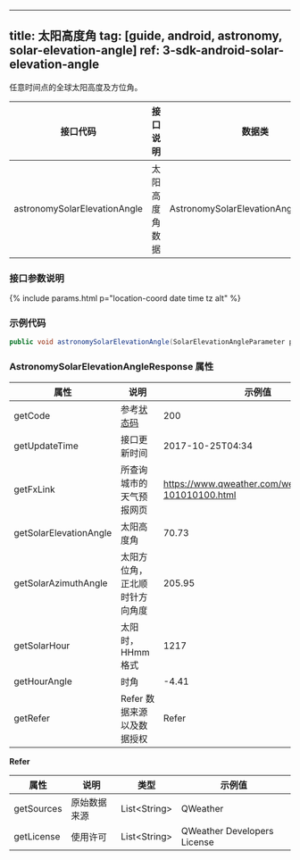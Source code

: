 <!--
 * @Date: 2025-03-06 10:02:06
 * @LastEditors: 韩笑白
 * @LastEditTime: 2025-03-13 17:49:44
 * @FilePath: /dev-site/docs/_zh/android-sdk/astronomy/android-solar-elevation-angle.md
-->
---
title: 太阳高度角
tag: [guide, android, astronomy, solar-elevation-angle]
ref: 3-sdk-android-solar-elevation-angle
---

任意时间点的全球太阳高度及方位角。

| 接口代码| 接口说明          | 数据类      |
| ------ | ---------- | ----------- |
| astronomySolarElevationAngle| 太阳高度角数据  | AstronomySolarElevationAngleResponse |

### 接口参数说明

{% include params.html p="location-coord date time tz alt" %}

### 示例代码

```java
public void astronomySolarElevationAngle(SolarElevationAngleParameter parameter, Callback<AstronomySolarElevationAngleResponse> callback);                              
```

### AstronomySolarElevationAngleResponse 属性

| 属性                 | 说明                       | 示例值                    |
| -------------------- | -------------------------- | ------------------------- |
| getCode              | 参考[状态码](/docs/resource/status-code/)                    | 200       |
| getUpdateTime | 接口更新时间             | 2017-10-25T04:34     |
| getFxLink     | 所查询城市的天气预报网页 | https://www.qweather.com/weather/beijing-101010100.html |
| getSolarElevationAngle       | 太阳高度角                   | 70.73  |
| getSolarAzimuthAngle       |  太阳方位角，正北顺时针方向角度   | 205.95      |
| getSolarHour | 太阳时，HHmm格式                 | 1217 |
| getHourAngle | 时角                   | -4.41 |
| getRefer             | Refer 数据来源以及数据授权 | Refer                     |


**Refer**

| 属性        | 说明        | 类型                | 示例值        |
| ---------- | ----------- | ------------------ | ------------ |
| getSources | 原始数据来源  | List&lt;String&gt; | QWeather     |
| getLicense | 使用许可     | List&lt;String&gt; | QWeather Developers License |


